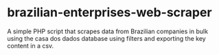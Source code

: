 # brazilian-enterprises-web-scraper
A simple PHP script that scrapes data from Brazilian companies in bulk using the casa dos dados database using filters and exporting the key content in a csv.
